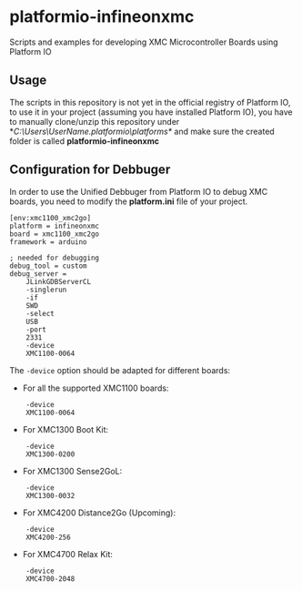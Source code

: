 # platformio-infineonxmc
Scripts and examples for developing XMC Microcontroller Boards using Platform IO

## Usage

The scripts in this repository is not yet in the official registry of Platform IO, to use it in your project (assuming you have installed Platform IO), you have to manually clone/unzip this repository under **C:\Users\UserName\.platformio\platforms\** and make sure the created folder is called **platformio-infineonxmc**

## Configuration for Debbuger

In order to use the Unified Debbuger from Platform IO to debug XMC boards, you need to modify the **platform.ini** file of your project. 

```
[env:xmc1100_xmc2go]
platform = infineonxmc
board = xmc1100_xmc2go
framework = arduino

; needed for debugging
debug_tool = custom
debug_server = 
    JLinkGDBServerCL
    -singlerun
    -if 
    SWD
    -select
    USB
    -port
    2331
    -device
    XMC1100-0064
```  

The `-device` option should be adapted for different boards:
* For all the supported XMC1100 boards: 
```
    -device
    XMC1100-0064
```

* For XMC1300 Boot Kit:
```
    -device
    XMC1300-0200
```

* For XMC1300 Sense2GoL:
```
    -device
    XMC1300-0032
```

* For XMC4200 Distance2Go (Upcoming):
```
    -device
    XMC4200-256
```

* For XMC4700 Relax Kit:
```
    -device
    XMC4700-2048
```